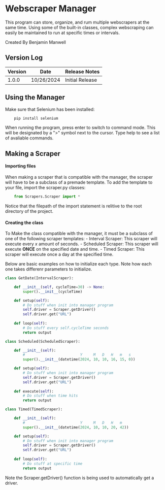 # Webscraper Manager

This program can store, organize, and rum multiple webscrapers at the same time. Using some of the built-in classes, complex webscraping can easily be maintained to run at specific times or intervals.

Created By Benjamin Manwell

## Version Log

| Version | Date | Release Notes |
|---------|------|---------------|
| 1.0.0   | 10/26/2024 | Initial Release |

## Using the Manager

Make sure that Selenium has been installed:

```bash
    pip install selenium
```

When running the program, press enter to switch to command mode. This will be designated by a ">" symbol next to the cursor. Type help to see a list of avaliable commands.

## Making a Scraper

#### Importing files

When making a scraper that is compatible with the manager, the scraper will have to be a subclass of a premade template. To add the template to your file, import the scraper.py classes:

```python
    from Scrapers.Scraper import *
```

Notice that the filepath of the import statement is relitive to the root directory of the project.

#### Creating the class

To Make the class compatible with the manager, it must be a subclass of one of the following scraper templates:
    - Interval Scraper: This scraper will execute every *x* amount of seconds.
    - Scheduled Scraper: This scraper will execute **ONCE** on the specified date and time.
    - Timed Scraper: This scraper will execute once a day at the specified time.

Below are basic examples on how to initialize each type. Note how each one takes differenr parameters to initialize.

```python
class GetDate(IntervalScraper):

    def __init__(self, cycleTime=30) -> None:
        super().__init__(cycleTime)

    def setup(self):
        # Do stuff when init into manager program
        self.driver = Scraper.getDriver()
        self.driver.get("URL")
    
    def loop(self):
        # Do stuff every self.cycleTime seconds
        return output
```

```python
class Scheduled(ScheduledScraper):

    def __init__(self):
        #                         Y     M   D   H   m   s
        super().__init__(datetime(2024, 10, 10, 16, 15, 0))

    def setup(self):
        # Do stuff when init into manager program
        self.driver = Scraper.getDriver()
        self.driver.get("URL")
    
    def execute(self):
        # Do stuff when time hits
        return output
```

```python
class Timed(TimedScraper):

    def __init__(self):
        #                         Y     M   D   H   m
        super().__init__(datetime(2024, 10, 10, 20, 42))

    def setup(self):
        # Do stuff when init into manager program
        self.driver = Scraper.getDriver()
        self.driver.get("URL")
    
    def loop(self):
        # Do stuff at specific time
        return output
```

Note the Scraper.getDriver() function is being used to automatically get a driver.


